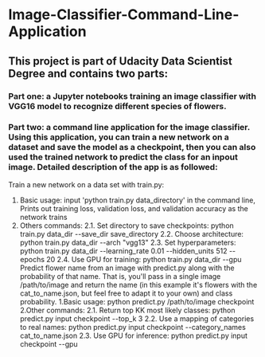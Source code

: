 # Image-Classifier-Command-Line-Application

## This project is part of Udacity Data Scientist Degree and contains two parts:
### Part one: a Jupyter notebooks training an image classifier with VGG16 model to recognize different species of flowers.
### Part two: a command line application for the image classifier. Using this application, you can train a new network on a dataset and save the model as a checkpoint, then you can also used the trained network to predict the class for an inpout image. Detailed description of the app is as followed: 
Train a new network on a data set with train.py:
1. Basic usage: input 'python train.py data_directory' in the command line, Prints out training loss, validation loss, and validation accuracy as the network trains
2. Others commands: 
2.1. Set directory to save checkpoints: python train.py data_dir --save_dir save_directory
2.2. Choose architecture: python train.py data_dir --arch "vgg13"
2.3. Set hyperparameters: python train.py data_dir --learning_rate 0.01 --hidden_units 512 --epochs 20
2.4. Use GPU for training: python train.py data_dir --gpu
Predict flower name from an image with predict.py along with the probability of that name. That is, you'll pass in a single image /path/to/image and return the name (in this example it's flowers with the cat_to_name.json, but feel free to adapt it to your own) and class probability.
1.Basic usage: python predict.py /path/to/image checkpoint
2.Other commands: 
2.1. Return top KK most likely classes: python predict.py input checkpoint --top_k 3
2.2. Use a mapping of categories to real names: python predict.py input checkpoint --category_names cat_to_name.json
2.3. Use GPU for inference: python predict.py input checkpoint --gpu
